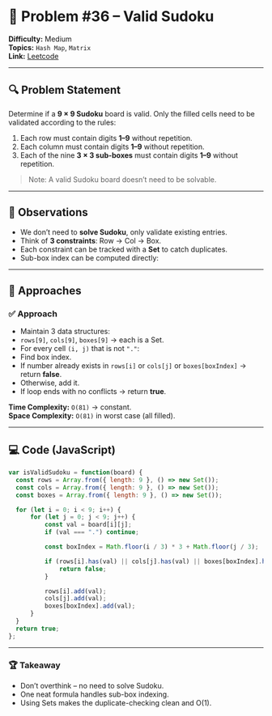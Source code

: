 # 🧩 Problem #36 – Valid Sudoku  

**Difficulty:** Medium  
**Topics:** `Hash Map`, `Matrix`  
**Link:** [Leetcode](https://leetcode.com/problems/valid-sudoku/description/)  

---

## 🔍 Problem Statement  

Determine if a **9 × 9 Sudoku** board is valid. Only the filled cells need to be validated according to the rules:  

1. Each row must contain digits **1–9** without repetition.  
2. Each column must contain digits **1–9** without repetition.  
3. Each of the nine **3 × 3 sub-boxes** must contain digits **1–9** without repetition.  

> Note: A valid Sudoku board doesn’t need to be solvable.  

---

## 🧠 Observations  

- We don’t need to **solve Sudoku**, only validate existing entries.  
- Think of **3 constraints**: Row → Col → Box.  
- Each constraint can be tracked with a **Set** to catch duplicates.  
- Sub-box index can be computed directly:  

---

## 🔑 Approaches  

### ✅ Approach 
- Maintain 3 data structures:  
- `rows[9]`, `cols[9]`, `boxes[9]` → each is a Set.  
- For every cell `(i, j)` that is not `"."`:  
- Find box index.  
- If number already exists in `rows[i]` or `cols[j]` or `boxes[boxIndex]` → return **false**.  
- Otherwise, add it.  
- If loop ends with no conflicts → return **true**.  

**Time Complexity:** `O(81)` → constant.  
**Space Complexity:** `O(81)` in worst case (all filled).  

---

## 💻 Code (JavaScript)

```javascript []
var isValidSudoku = function(board) {
  const rows = Array.from({ length: 9 }, () => new Set());
  const cols = Array.from({ length: 9 }, () => new Set());
  const boxes = Array.from({ length: 9 }, () => new Set());

  for (let i = 0; i < 9; i++) {
      for (let j = 0; j < 9; j++) {
          const val = board[i][j];
          if (val === ".") continue;

          const boxIndex = Math.floor(i / 3) * 3 + Math.floor(j / 3);

          if (rows[i].has(val) || cols[j].has(val) || boxes[boxIndex].has(val)) {
              return false;
          }

          rows[i].add(val);
          cols[j].add(val);
          boxes[boxIndex].add(val);
      }
  }
  return true;
};
```

---

### 🏆 Takeaway

- Don’t overthink – no need to solve Sudoku.
- One neat formula handles sub-box indexing.
- Using Sets makes the duplicate-checking clean and O(1).

